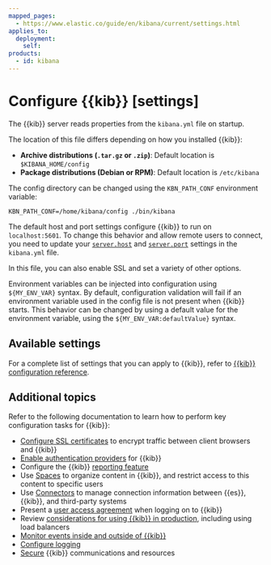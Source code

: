 ```yaml
---
mapped_pages:
  - https://www.elastic.co/guide/en/kibana/current/settings.html
applies_to:
  deployment:
    self:
products:
  - id: kibana
---
```


# Configure {{kib}} [settings]

The {{kib}} server reads properties from the `kibana.yml` file on startup. 

The location of this file differs depending on how you installed {{kib}}:

* **Archive distributions (`.tar.gz` or `.zip`)**: Default location is `$KIBANA_HOME/config`
* **Package distributions (Debian or RPM)**: Default location is `/etc/kibana`

The config directory can be changed using the `KBN_PATH_CONF` environment variable:

```text
KBN_PATH_CONF=/home/kibana/config ./bin/kibana
```

The default host and port settings configure {{kib}} to run on `localhost:5601`. To change this behavior and allow remote users to connect, you need to update your [`server.host`](kibana://reference/configuration-reference/general-settings.md#server-host) and [`server.port`](kibana://reference/configuration-reference/general-settings.md#server-port) settings in the `kibana.yml` file.

In this file, you can also enable SSL and set a variety of other options.

Environment variables can be injected into configuration using `${MY_ENV_VAR}` syntax. By default, configuration validation will fail if an environment variable used in the config file is not present when {{kib}} starts. This behavior can be changed by using a default value for the environment variable, using the `${MY_ENV_VAR:defaultValue}` syntax.

## Available settings

For a complete list of settings that you can apply to {{kib}}, refer to [{{kib}} configuration reference](kibana://reference/configuration-reference.md).

## Additional topics

Refer to the following documentation to learn how to perform key configuration tasks for {{kib}}: 

* [Configure SSL certificates](/deploy-manage/security/set-up-basic-security-plus-https.md#encrypt-kibana-browser) to encrypt traffic between client browsers and {{kib}}
* [Enable authentication providers](/deploy-manage/users-roles/cluster-or-deployment-auth/kibana-authentication.md) for {{kib}}
* Configure the {{kib}} [reporting feature](/deploy-manage/kibana-reporting-configuration.md)
* Use [Spaces](/deploy-manage/manage-spaces.md) to organize content in {{kib}}, and restrict access to this content to specific users
* Use [Connectors](/deploy-manage/manage-connectors.md) to manage connection information between {{es}}, {{kib}}, and third-party systems
* Present a [user access agreement](/deploy-manage/users-roles/cluster-or-deployment-auth/access-agreement.md) when logging on to {{kib}}
* Review [considerations for using {{kib}} in production](/deploy-manage/production-guidance/kibana-in-production-environments.md), including using load balancers
* [Monitor events inside and outside of {{kib}}](/deploy-manage/monitor.md)
* [Configure logging](/deploy-manage/monitor/logging-configuration.md)
* [Secure](/deploy-manage/security.md) {{kib}} communications and resources